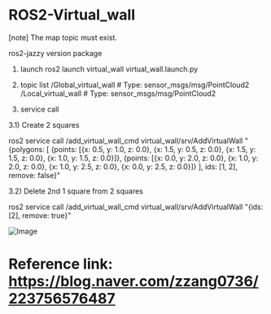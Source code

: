 # ROS2-Virtual_wall

[note] The map topic must exist.

ros2-jazzy version package
1) launch
ros2 launch virtual_wall virtual_wall.launch.py

2) topic list
/Global_virtual_wall # Type: sensor_msgs/msg/PointCloud2
/Local_virtual_wall  # Type: sensor_msgs/msg/PointCloud2

3) service call
   
3.1) Create 2 squares

ros2 service call /add_virtual_wall_cmd virtual_wall/srv/AddVirtualWall "{polygons: [
  {points: [{x: 0.5, y: 1.0, z: 0.0}, {x: 1.5, y: 0.5, z: 0.0}, {x: 1.5, y: 1.5, z: 0.0}, {x: 1.0, y: 1.5, z: 0.0}]},
  {points: [{x: 0.0, y: 2.0, z: 0.0}, {x: 1.0, y: 2.0, z: 0.0}, {x: 1.0, y: 2.5, z: 0.0}, {x: 0.0, y: 2.5, z: 0.0}]}
], ids: [1, 2], remove: false}"

3.2) Delete 2nd 1 square from 2 squares

ros2 service call /add_virtual_wall_cmd virtual_wall/srv/AddVirtualWall "{ids: [2], remove: true}"

![Image](https://github.com/user-attachments/assets/5df8d765-4ece-4d12-819d-ba662ca80463)



# Reference link: https://blog.naver.com/zzang0736/223756576487
